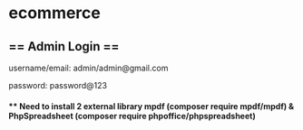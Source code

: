 # ecommerce

<h2>== Admin Login ==</h2>
<p>username/email: admin/admin@gmail.com</p>
<p>password: password@123</p>

<h4>** Need to install 2 external library mpdf (composer require mpdf/mpdf) & PhpSpreadsheet (composer require phpoffice/phpspreadsheet)</h4>
